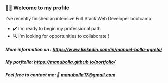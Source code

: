 ### 🙋‍♂️ Welcome to my profile 

I've recently finished an intensive Full Stack Web Developer bootcamp

- ✔️   I'm ready to begin my professional path
- 🔍   I'm looking for opportunities to collaborate !

##### More information on : https://www.linkedin.com/in/manuel-bolla-agrelo/
##### My porftolio: https://manubolla.github.io/portfolio/
##### Feel free to contact me: 📩 manubolla17@gmail.com
      
